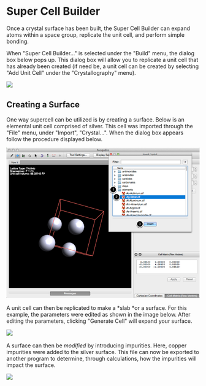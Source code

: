 ---
---
# Super Cell Builder

Once a crystal surface has been built, the Super Cell Builder can expand atoms within a space group, replicate the unit cell, and perform simple bonding. 

When "Super Cell Builder..." is selected under the "Build" menu, the dialog box below pops up. This dialog box will allow you to replicate a unit cell that has already been created (if need be, a unit cell can be created by selecting "Add Unit Cell" under the "Crystallography" menu). 

![][1]

[1]: images/1-supercell/8ffd03c7-52fb-443c-a2a3-e6e7605c113e.png

## Creating a Surface 

One way supercell can be utilized is by creating a surface. Below is an elemental unit cell comprised of silver. This cell was imported through the "File" menu, under "Import", "Crystal...". When the dialog box appears follow the procedure displayed below. 

![Creating a Surface ][2]

[2]: images/1-supercell/creating-a-surface-.png

A unit cell can then be replicated to make a *slab *or a surface. For this example, the parameters were edited as shown in the image below. After editing the parameters, clicking "Generate Cell" will expand your surface.

![][3]

[3]: images/1-supercell/ec31d9a6-90a0-43ca-85f1-de1d800a9495.png

A surface can then be *modified* by introducing impurities. Here, copper impurities were added to the silver surface. This file can now be exported to another program to determine, through calculations, how the impurities will impact the surface. 

![][4]

[4]: images/1-supercell/86d36773-eb7f-4cce-9269-40feb6993009.png